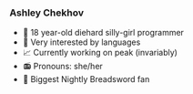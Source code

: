 ### Ashley Chekhov

- 🐙 18 year-old diehard silly-girl programmer
- 📜 Very interested by languages
- 📈 Currently working on peak (invariably)
- 📻 Pronouns: she/her
- 🥖 Biggest Nightly Breadsword fan

